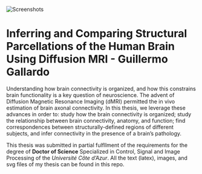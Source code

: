 ![Screenshots](https://github.com/gagdiez/tesis/blob/master/4.brain_parcellation/img/structural.png)

# Inferring and Comparing Structural Parcellations of the Human Brain Using Diffusion MRI - Guillermo Gallardo

Understanding how brain connectivity is organized, and how this constrains brain functionality is a key question
of neuroscience. The advent of Diffusion Magnetic Resonance Imaging (dMRI) permitted the in vivo estimation of 
brain axonal connectivity. In this thesis, we leverage these advances in order to: study how the brain connectivity is 
organized; study the relationship between brain connectivity, anatomy, and function; find correspondences between 
structurally-defined regions of different subjects, and infer connectivity in the presence of a brain’s pathology.

This thesis was submitted in partial fulfllment of the requirements for the degree of **Doctor of Science** Specialized in
Control, Signal and Image Processing of the *Université Côte d’Azur*. All the text (latex), images, and svg files of my
thesis can be found in this repo.
